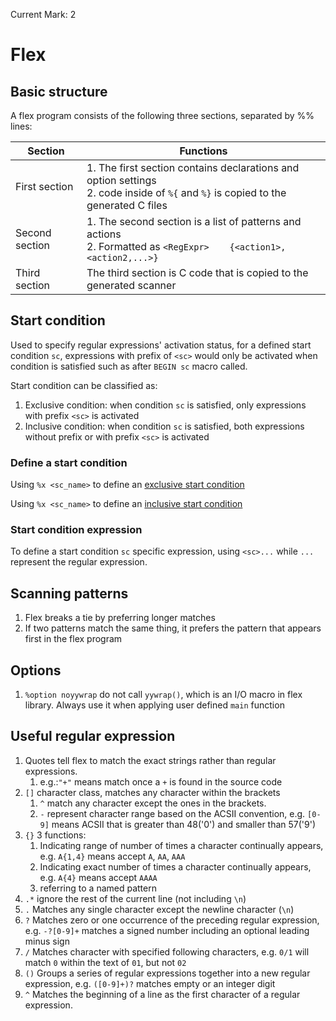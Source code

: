 Current Mark: 2

# Flex

## Basic structure

A flex program consists of the following three sections, separated by %% lines:

|Section|Functions|
|-|-|
|First section<a id='1st_sec'></a>|1. The first section contains declarations and option settings<br>2. code inside of `%{` and `%}` is copied to the generated C files|
|Second section<a id='2nd_sec'></a>|1. The second section is a list of patterns and actions<br>2. Formatted as `<RegExpr>    {<action1>,<action2,...>}`|
|Third section<a id='3rd_sec'></a>|The third section is C code that is copied to the generated scanner|

## Start condition

Used to specify regular expressions' activation status, for a defined start condition `sc`, expressions with prefix of `<sc>` would only be activated when condition is satisfied such as after `BEGIN sc` macro called.

Start condition can be classified as:

1. <a id=mk1></a>Exclusive condition: when condition `sc` is satisfied, only expressions with prefix `<sc>` is activated
2. <a id=mk2></a>Inclusive condition: when condition `sc` is satisfied, both expressions without prefix or with prefix `<sc>` is activated

### Define a start condition

Using `%x <sc_name>` to define an [exclusive start condition](#mk1)

Using `%x <sc_name>` to define an [inclusive start condition](#mk2)

### Start condition expression

To define a start condition `sc` specific expression, using `<sc>...` while `...` represent the regular expression.

## Scanning patterns

1. Flex breaks a tie by preferring longer matches
2. If two patterns match the same thing, it prefers the pattern that appears first in the flex program

## Options

1. `%option noyywrap` do not call `yywrap()`, which is an I/O macro in flex library. Always use it when applying user defined `main` function

## Useful regular expression

1. Quotes tell flex to match the exact strings rather than regular expressions.
   1. e.g.:`"+"` means match once a `+` is found in the source code
2. `[]` character class, matches any character within the brackets
   1. `^` match any character except the ones in the brackets.
   2. `-` represent character range based on the ACSII convention, e.g. `[0-9]` means ACSII that is greater than 48('0') and smaller than 57('9')
3. `{}` 3 functions:
   1. Indicating range of number of times a character continually appears, e.g. `A{1,4}` means accept `A`, `AA`, `AAA`
   2. Indicating exact number of times a character continually appears, e.g. `A{4}` means accept `AAAA`
   3. referring to a named pattern
4. `.*` ignore the rest of the current line (not including `\n`)
5. `.` Matches any single character except the newline character (`\n`)
6. `?` Matches zero or one occurrence of the preceding regular expression, e.g. `-?[0-9]+` matches a signed number including an optional leading minus sign
7. `/` Matches character with specified following characters, e.g. `0/1` will match `0` within the text of `01`, but not `02`
8. `()` Groups a series of regular expressions together into a new regular expression, e.g. `([0-9]+)?` matches empty or an integer digit
9. `^` Matches the beginning of a line as the first character of a regular expression.
